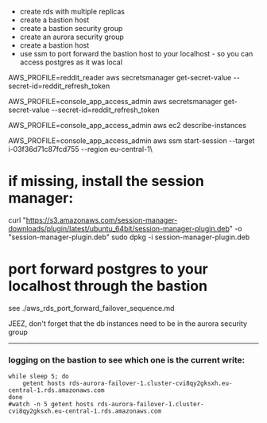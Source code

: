 - create rds with multiple replicas
- create a bastion host
- create a bastion security group
- create an aurora security group
- create a bastion host
- use ssm to port forward the bastion host to your localhost - so you can access postgres as it was local

AWS_PROFILE=reddit_reader aws secretsmanager get-secret-value --secret-id=reddit_refresh_token

AWS_PROFILE=console_app_access_admin aws secretsmanager get-secret-value --secret-id=reddit_refresh_token

AWS_PROFILE=console_app_access_admin aws ec2 describe-instances

AWS_PROFILE=console_app_access_admin aws ssm start-session --target i-03f36d71c87fcd755 --region eu-central-1\

# if missing, install the session manager:
curl "https://s3.amazonaws.com/session-manager-downloads/plugin/latest/ubuntu_64bit/session-manager-plugin.deb" -o "session-manager-plugin.deb"
sudo dpkg -i session-manager-plugin.deb


# port forward postgres to your localhost through the bastion
see ./aws_rds_port_forward_failover_sequence.md


JEEZ, don't forget that the db instances need to be in the aurora security group


----

### logging on the bastion to see which one is the current write:
```shell
while sleep 5; do
    getent hosts rds-aurora-failover-1.cluster-cvi8qy2gksxh.eu-central-1.rds.amazonaws.com
done
#watch -n 5 getent hosts rds-aurora-failover-1.cluster-cvi8qy2gksxh.eu-central-1.rds.amazonaws.com
```